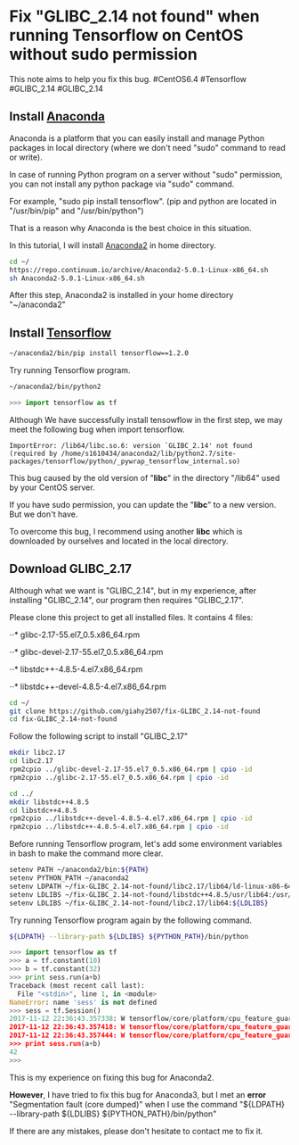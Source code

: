 # Fix "GLIBC_2.14 not found" when running Tensorflow on CentOS without sudo permission
This note aims to help you fix this bug.
#CentOS6.4 #Tensorflow #GLIBC_2.14 #GLIBC_2.14

## Install [Anaconda](https://www.anaconda.com)
Anaconda is a platform that you can easily install and manage Python packages in local directory (where we don't need "sudo" command to read or write).

In case of running Python program on a server without "sudo" permission, you can not install any python package via "sudo" command.

For example, "sudo pip install tensorflow". (pip and python are located in "/usr/bin/pip" and "/usr/bin/python")

That is a reason why Anaconda is the best choice in this situation.

In this tutorial, I will install [Anaconda2](https://www.anaconda.com/download/#linux) in home directory.

```bash
cd ~/
https://repo.continuum.io/archive/Anaconda2-5.0.1-Linux-x86_64.sh
sh Anaconda2-5.0.1-Linux-x86_64.sh
```

After this step, Anaconda2 is installed in your home directory "~/anaconda2"

## Install [Tensorflow](https://www.tensorflow.org/)
```bash
~/anaconda2/bin/pip install tensorflow==1.2.0
```

Try running Tensorflow program.
```bash
~/anaconda2/bin/python2
```

```python
>>> import tensorflow as tf
```
Although We have successfully install tensowflow in the first step, we may meet the following bug when import tensorflow.

```
ImportError: /lib64/libc.so.6: version `GLIBC_2.14' not found (required by /home/s1610434/anaconda2/lib/python2.7/site-packages/tensorflow/python/_pywrap_tensorflow_internal.so)
```

This bug caused by the old version of "**libc**" in the directory "/lib64" used by your CentOS server.

If you have sudo permission, you can update the "**libc**" to a new version. But we don't have.

To overcome this bug, I recommend using another **libc** which is downloaded by ourselves and located in the local directory.

## Download GLIBC_2.17

Although what we want is "GLIBC_2.14", but in my experience, after installing "GLIBC_2.14", our program then requires "GLIBC_2.17".

Please clone this project to get all installed files. It contains 4 files:

⋅⋅* glibc-2.17-55.el7_0.5.x86_64.rpm

⋅⋅* glibc-devel-2.17-55.el7_0.5.x86_64.rpm

⋅⋅* libstdc++-4.8.5-4.el7.x86_64.rpm

⋅⋅* libstdc++-devel-4.8.5-4.el7.x86_64.rpm

```bash
cd ~/
git clone https://github.com/giahy2507/fix-GLIBC_2.14-not-found
cd fix-GLIBC_2.14-not-found
```

Follow the following script to install "GLIBC_2.17"

```bash
mkdir libc2.17
cd libc2.17
rpm2cpio ../glibc-devel-2.17-55.el7_0.5.x86_64.rpm | cpio -id
rpm2cpio ../glibc-2.17-55.el7_0.5.x86_64.rpm | cpio -id

cd ../
mkdir libstdc++4.8.5
cd libstdc++4.8.5
rpm2cpio ../libstdc++-devel-4.8.5-4.el7.x86_64.rpm | cpio -id
rpm2cpio ../libstdc++-4.8.5-4.el7.x86_64.rpm | cpio -id
```

Before running Tensorflow program, let's add some environment variables in bash to make the command more clear.

```bash
setenv PATH ~/anaconda2/bin:${PATH}
setenv PYTHON_PATH ~/anaconda2
setenv LDPATH ~/fix-GLIBC_2.14-not-found/libc2.17/lib64/ld-linux-x86-64.so.2
setenv LDLIBS ~/fix-GLIBC_2.14-not-found/libstdc++4.8.5/usr/lib64:/usr/lib:/usr/lib64
setenv LDLIBS ~/fix-GLIBC_2.14-not-found/libc2.17/lib64:${LDLIBS}
```

Try running Tensorflow program again by the following command.

```bash
${LDPATH} --library-path ${LDLIBS} ${PYTHON_PATH}/bin/python
```

```python
>>> import tensorflow as tf
>>> a = tf.constant(10)
>>> b = tf.constant(32)
>>> print sess.run(a+b)
Traceback (most recent call last):
  File "<stdin>", line 1, in <module>
NameError: name 'sess' is not defined
>>> sess = tf.Session()
2017-11-12 22:36:43.357338: W tensorflow/core/platform/cpu_feature_guard.cc:45] The TensorFlow library wasn't compiled to use SSE4.1 instructions, but these are available on your machine and could speed up CPU computations.
2017-11-12 22:36:43.357418: W tensorflow/core/platform/cpu_feature_guard.cc:45] The TensorFlow library wasn't compiled to use SSE4.2 instructions, but these are available on your machine and could speed up CPU computations.
2017-11-12 22:36:43.357444: W tensorflow/core/platform/cpu_feature_guard.cc:45] The TensorFlow library wasn't compiled to use AVX instructions, but these are available on your machine and could speed up CPU computations.
>>> print sess.run(a+b)
42
>>>
```

This is my experience on fixing this bug for Anaconda2.

**However**, I have tried to fix this bug for Anaconda3, but I met an **error** "Segmentation fault (core dumped)" when I use the command "${LDPATH} --library-path ${LDLIBS} ${PYTHON_PATH}/bin/python"

If there are any mistakes, please don't hesitate to contact me to fix it.
